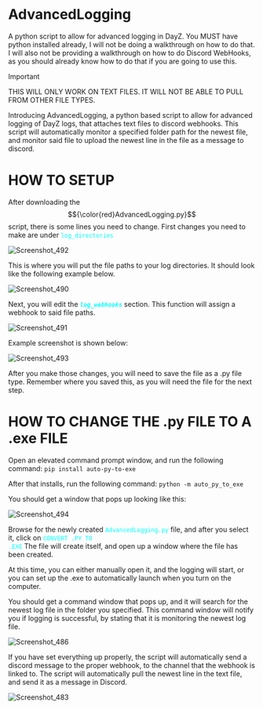 # AdvancedLogging
A python script to allow for advanced logging in DayZ. You MUST have python installed already, I will not be doing a walkthrough on how to do that.
I will also not be providing a walkthrough on how to do Discord WebHooks, as you should already know how to do that if you are going to use this.

> [!IMPORTANT]
> THIS WILL ONLY WORK ON TEXT FILES. IT WILL NOT BE ABLE TO PULL FROM OTHER FILE TYPES.

Introducing AdvancedLogging, a python based script to allow for advanced logging of DayZ logs, that attaches text files to discord webhooks.
This script will automatically monitor a specified folder path for the newest file, and monitor said file to upload the newest line in the file as a message to discord.





# HOW TO SETUP

After downloading the $${\color{red}AdvancedLogging.py}$$ script, there is some lines you need to change.
First changes you need to make are under <code style="color : AQUA">log_directories</code>

![Screenshot_492](https://github.com/user-attachments/assets/d8722a62-7eba-4cc3-a1fe-3608cef28af6)


This is where you will put the file paths to your log directories. It should look like the following example below.

![Screenshot_490](https://github.com/user-attachments/assets/bc37ac0a-b0a0-4ef9-b1c3-cad58a1b9346)


Next, you will edit the ***<code style="color : AQUA">log_webhooks</code>*** section. This function will assign a webhook to said file paths.

![Screenshot_491](https://github.com/user-attachments/assets/8c9bcc7b-976d-48dd-80c0-a3ef1e98d2c6)

Example screenshot is shown below:

![Screenshot_493](https://github.com/user-attachments/assets/7c2c9b62-e6a6-4c4c-af94-f8f92b702524)


After you make those changes, you will need to save the file as a .py file type. Remember where you saved this, as you will need the file for the next step.






# HOW TO CHANGE THE .py FILE TO A .exe FILE

Open an elevated command prompt window, and run the following command:
```pip install auto-py-to-exe```

After that installs, run the following command:
```python -m auto_py_to_exe```

You should get a window that pops up looking like this:

![Screenshot_494](https://github.com/user-attachments/assets/33239adc-137e-4458-98f3-5cfbb1a3b3d3)

Browse for the newly created <code style="color : AQUA">AdvancedLogging.py</code> file, and after you select it, click on <code style="color : AQUA">CONVERT .PY TO .EXE</code>
The file will create itself, and open up a window where the file has been created. 

At this time, you can either manually open it, and the logging will start, or you can set up the .exe to automatically launch when you turn on the computer.

You should get a command window that pops up, and it will search for the newest log file in the folder you specified.
This command window will notify you if logging is successful, by stating that it is monitoring the newest log file.

![Screenshot_486](https://github.com/user-attachments/assets/e08d79d3-fc69-4251-9f4e-2a9d857699af)


If you have set everything up properly, the script will automatically send a discord message to the proper webhook, to the channel that the webhook is linked to.
The script will automatically pull the newest line in the text file, and send it as a message in Discord.

![Screenshot_483](https://github.com/user-attachments/assets/58c4b9ba-9e02-4a62-a07f-a14bbfc985c9)


























